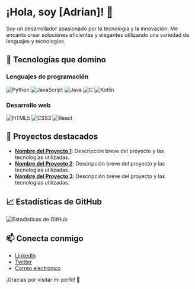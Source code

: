 # ¡Hola, soy [Adrian]! 👋

Soy un desarrollador apasionado por la tecnología y la innovación. Me encanta crear soluciones eficientes y elegantes utilizando una variedad de lenguajes y tecnologías.

## 🧠 Tecnologías que domino

### Lenguajes de programación

![Python](https://img.shields.io/badge/-Python-3776AB?style=flat&logo=python&logoColor=white)
![JavaScript](https://img.shields.io/badge/-JavaScript-F7DF1E?style=flat&logo=javascript&logoColor=black)
![Java](https://img.shields.io/badge/-Java-007396?style=flat&logo=java&logoColor=white)
![C](https://img.shields.io/badge/-C-A8B9CC?style=flat&logo=c&logoColor=black)
![Kotlin](https://img.shields.io/badge/-Kotlin-7F52FF?style=flat&logo=kotlin&logoColor=white)

### Desarrollo web

![HTML5](https://img.shields.io/badge/-HTML5-E34F26?style=flat&logo=html5&logoColor=white)
![CSS3](https://img.shields.io/badge/-CSS3-1572B6?style=flat&logo=css3&logoColor=white)
![React](https://img.shields.io/badge/-React-61DAFB?style=flat&logo=react&logoColor=black)

## 🚀 Proyectos destacados

- **[Nombre del Proyecto 1](enlace-al-repositorio)**: Descripción breve del proyecto y las tecnologías utilizadas.
- **[Nombre del Proyecto 2](enlace-al-repositorio)**: Descripción breve del proyecto y las tecnologías utilizadas.
- **[Nombre del Proyecto 3](enlace-al-repositorio)**: Descripción breve del proyecto y las tecnologías utilizadas.

## 📈 Estadísticas de GitHub

![Estadísticas de GitHub](https://github-readme-stats.vercel.app/api?username=tu-usuario&show_icons=true&hide_title=true&count_private=true&hide=prs)

## 📫 Conecta conmigo

- [LinkedIn](enlace-a-tu-perfil-de-linkedin)
- [Twitter](enlace-a-tu-cuenta-de-twitter)
- [Correo electrónico](mailto:tu-email@example.com)

¡Gracias por visitar mi perfil! 🚀
